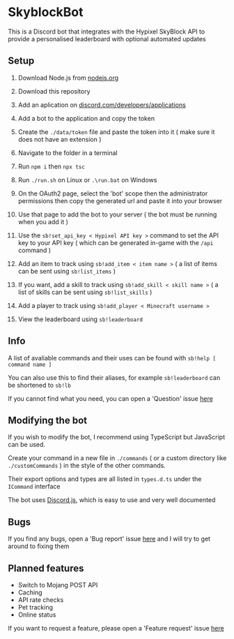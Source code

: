 # SkyblockBot

This is a Discord bot that integrates with the Hypixel SkyBlock API to provide a personalised leaderboard with optional automated updates

## Setup

1. Download Node.js from [nodejs.org](https://nodejs.org/)
2. Download this repository

3. Add an aplication on [discord.com/developers/applications](https://discord.com/developers/applications/)
4. Add a bot to the application and copy the token
5. Create the `./data/token` file and paste the token into it ( make sure it does not have an extension )

6. Navigate to the folder in a terminal
7. Run `npm i` then `npx tsc`
8. Run `./run.sh` on Linux or `.\run.bat` on Windows

9. On the OAuth2 page, select the 'bot' scope then the administrator permissions then copy the generated url and paste it into your browser
10. Use that page to add the bot to your server ( the bot must be running when you add it )

11. Use the `sb!set_api_key < Hypixel API key >` command to set the API key to your API key ( which can be generated in-game with the `/api` command )
12. Add an item to track using `sb!add_item < item name >` ( a list of items can be sent using `sb!list_items` )
13. If you want, add a skill to track using `sb!add_skill < skill name >` ( a list of skills can be sent using `sb!list_skills` )
14. Add a player to track using `sb!add_player < Minecraft username >`

15. View the leaderboard using `sb!leaderboard`

## Info

A list of avaliable commands and their uses can be found with `sb!help [ command name ]`

You can also use this to find their aliases, for example `sb!leaderboard` can be shortened to `sb!lb`

If you cannot find what you need, you can open a 'Question' issue [here](https://github.com/tomBoddaert/SkyblockBot/issues/new/choose)

## Modifying the bot

If you wish to modify the bot, I recommend using TypeScript but JavaScript can be used.

Create your command in a new file in `./commands` ( or a custom directory like `./customCommands` ) in the style of the other commands.

Their export options and types are all listed in `types.d.ts` under the `ICommand` interface

The bot uses [Discord.js](https://discord.js.org/), which is easy to use and very well documented

## Bugs

If you find any bugs, open a 'Bug report' issue [here](https://github.com/tomBoddaert/SkyblockBot/issues/new/choose) and I will try to get around to fixing them

## Planned features

- Switch to Mojang POST API
- Caching
- API rate checks
- Pet tracking
- Online status

If you want to request a feature, please open a 'Feature request' issue [here](https://github.com/tomBoddaert/SkyblockBot/issues/new/choose)
